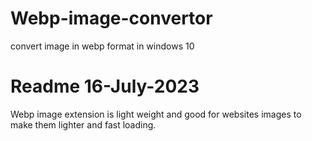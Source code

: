 # Webp-image-convertor
convert image in webp format in windows 10
# Readme 16-July-2023
Webp image extension is light weight and good for websites images to make them lighter and fast loading.
